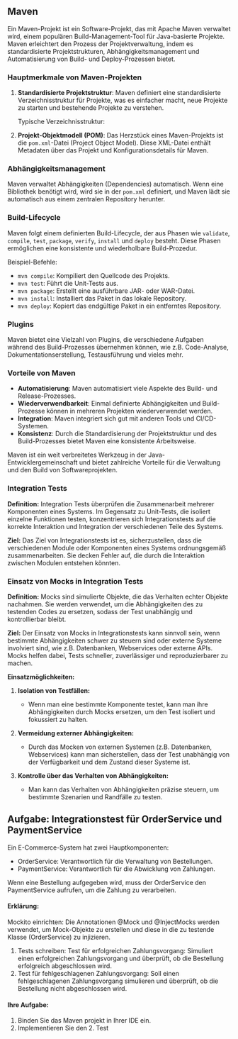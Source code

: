 ## Maven

Ein Maven-Projekt ist ein Software-Projekt, das mit Apache Maven verwaltet wird, einem populären Build-Management-Tool für Java-basierte Projekte. Maven erleichtert den Prozess der Projektverwaltung, indem es standardisierte Projektstrukturen, Abhängigkeitsmanagement und Automatisierung von Build- und Deploy-Prozessen bietet.

### Hauptmerkmale von Maven-Projekten

1. **Standardisierte Projektstruktur**:
   Maven definiert eine standardisierte Verzeichnisstruktur für Projekte, was es einfacher macht, neue Projekte zu starten und bestehende Projekte zu verstehen.

   Typische Verzeichnisstruktur:

2. **Projekt-Objektmodell (POM)**:
Das Herzstück eines Maven-Projekts ist die `pom.xml`-Datei (Project Object Model). Diese XML-Datei enthält Metadaten über das Projekt und Konfigurationsdetails für Maven.
### Abhängigkeitsmanagement

Maven verwaltet Abhängigkeiten (Dependencies) automatisch. Wenn eine Bibliothek benötigt wird, wird sie in der `pom.xml` definiert, und Maven lädt sie automatisch aus einem zentralen Repository herunter.

### Build-Lifecycle

Maven folgt einem definierten Build-Lifecycle, der aus Phasen wie `validate`, `compile`, `test`, `package`, `verify`, `install` und `deploy` besteht. Diese Phasen ermöglichen eine konsistente und wiederholbare Build-Prozedur.

Beispiel-Befehle:
- `mvn compile`: Kompiliert den Quellcode des Projekts.
- `mvn test`: Führt die Unit-Tests aus.
- `mvn package`: Erstellt eine ausführbare JAR- oder WAR-Datei.
- `mvn install`: Installiert das Paket in das lokale Repository.
- `mvn deploy`: Kopiert das endgültige Paket in ein entferntes Repository.

### Plugins

Maven bietet eine Vielzahl von Plugins, die verschiedene Aufgaben während des Build-Prozesses übernehmen können, wie z.B. Code-Analyse, Dokumentationserstellung, Testausführung und vieles mehr.

### Vorteile von Maven

- **Automatisierung**: Maven automatisiert viele Aspekte des Build- und Release-Prozesses.
- **Wiederverwendbarkeit**: Einmal definierte Abhängigkeiten und Build-Prozesse können in mehreren Projekten wiederverwendet werden.
- **Integration**: Maven integriert sich gut mit anderen Tools und CI/CD-Systemen.
- **Konsistenz**: Durch die Standardisierung der Projektstruktur und des Build-Prozesses bietet Maven eine konsistente Arbeitsweise.

Maven ist ein weit verbreitetes Werkzeug in der Java-Entwicklergemeinschaft und bietet zahlreiche Vorteile für die Verwaltung und den Build von Softwareprojekten.

### Integration Tests

**Definition:** 
Integration Tests überprüfen die Zusammenarbeit mehrerer Komponenten eines Systems. Im Gegensatz zu Unit-Tests, die isoliert einzelne Funktionen testen, konzentrieren sich Integrationstests auf die korrekte Interaktion und Integration der verschiedenen Teile des Systems.

**Ziel:**
Das Ziel von Integrationstests ist es, sicherzustellen, dass die verschiedenen Module oder Komponenten eines Systems ordnungsgemäß zusammenarbeiten. Sie decken Fehler auf, die durch die Interaktion zwischen Modulen entstehen könnten.

### Einsatz von Mocks in Integration Tests

**Definition:**
Mocks sind simulierte Objekte, die das Verhalten echter Objekte nachahmen. Sie werden verwendet, um die Abhängigkeiten des zu testenden Codes zu ersetzen, sodass der Test unabhängig und kontrollierbar bleibt.

**Ziel:**
Der Einsatz von Mocks in Integrationstests kann sinnvoll sein, wenn bestimmte Abhängigkeiten schwer zu steuern sind oder externe Systeme involviert sind, wie z.B. Datenbanken, Webservices oder externe APIs. Mocks helfen dabei, Tests schneller, zuverlässiger und reproduzierbarer zu machen.

**Einsatzmöglichkeiten:**

1. **Isolation von Testfällen:**
   - Wenn man eine bestimmte Komponente testet, kann man ihre Abhängigkeiten durch Mocks ersetzen, um den Test isoliert und fokussiert zu halten.
   
2. **Vermeidung externer Abhängigkeiten:**
   - Durch das Mocken von externen Systemen (z.B. Datenbanken, Webservices) kann man sicherstellen, dass der Test unabhängig von der Verfügbarkeit und dem Zustand dieser Systeme ist.

3. **Kontrolle über das Verhalten von Abhängigkeiten:**
   - Man kann das Verhalten von Abhängigkeiten präzise steuern, um bestimmte Szenarien und Randfälle zu testen.


## Aufgabe: Integrationstest für OrderService und PaymentService

Ein E-Commerce-System hat zwei Hauptkomponenten:
- OrderService: Verantwortlich für die Verwaltung von Bestellungen.
- PaymentService: Verantwortlich für die Abwicklung von Zahlungen.

Wenn eine Bestellung aufgegeben wird, muss der OrderService den PaymentService aufrufen, um die Zahlung zu verarbeiten.

#### Erklärung:

Mockito einrichten: Die Annotationen @Mock und @InjectMocks werden verwendet, um Mock-Objekte zu erstellen und diese in die zu testende Klasse (OrderService) zu injizieren.
1. Tests schreiben: Test für erfolgreichen Zahlungsvorgang: Simuliert einen erfolgreichen Zahlungsvorgang und überprüft, ob die Bestellung erfolgreich abgeschlossen wird.
2. Test für fehlgeschlagenen Zahlungsvorgang: Soll einen fehlgeschlagenen Zahlungsvorgang simulieren und überprüft, ob die Bestellung nicht abgeschlossen wird.

#### Ihre Aufgabe:
1. Binden Sie das Maven projekt in Ihrer IDE ein.
2. Implementieren Sie den 2. Test

